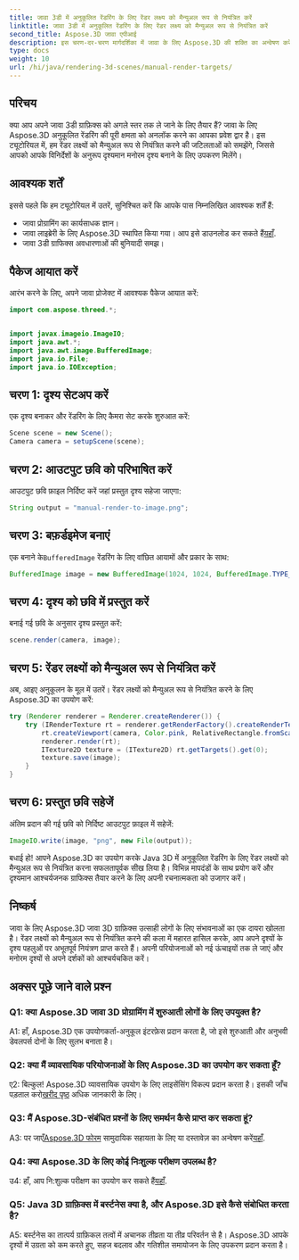```yaml
---
title: जावा 3डी में अनुकूलित रेंडरिंग के लिए रेंडर लक्ष्य को मैन्युअल रूप से नियंत्रित करें
linktitle: जावा 3डी में अनुकूलित रेंडरिंग के लिए रेंडर लक्ष्य को मैन्युअल रूप से नियंत्रित करें
second_title: Aspose.3D जावा एपीआई
description: इस चरण-दर-चरण मार्गदर्शिका में जावा के लिए Aspose.3D की शक्ति का अन्वेषण करें। आश्चर्यजनक अनुकूलित जावा 3डी ग्राफ़िक्स के लिए रेंडर लक्ष्यों को मैन्युअल रूप से नियंत्रित करें।
type: docs
weight: 10
url: /hi/java/rendering-3d-scenes/manual-render-targets/
---
```

## परिचय

क्या आप अपने जावा 3डी ग्राफ़िक्स को अगले स्तर तक ले जाने के लिए तैयार हैं? जावा के लिए Aspose.3D अनुकूलित रेंडरिंग की पूरी क्षमता को अनलॉक करने का आपका प्रवेश द्वार है। इस ट्यूटोरियल में, हम रेंडर लक्ष्यों को मैन्युअल रूप से नियंत्रित करने की जटिलताओं को समझेंगे, जिससे आपको आपके विनिर्देशों के अनुरूप दृश्यमान मनोरम दृश्य बनाने के लिए उपकरण मिलेंगे।

## आवश्यक शर्तें

इससे पहले कि हम ट्यूटोरियल में उतरें, सुनिश्चित करें कि आपके पास निम्नलिखित आवश्यक शर्तें हैं:

- जावा प्रोग्रामिंग का कार्यसाधक ज्ञान।
-  जावा लाइब्रेरी के लिए Aspose.3D स्थापित किया गया। आप इसे डाउनलोड कर सकते हैं[यहाँ](https://releases.aspose.com/3d/java/).
- जावा 3डी ग्राफिक्स अवधारणाओं की बुनियादी समझ।

## पैकेज आयात करें

आरंभ करने के लिए, अपने जावा प्रोजेक्ट में आवश्यक पैकेज आयात करें:

```java
import com.aspose.threed.*;


import javax.imageio.ImageIO;
import java.awt.*;
import java.awt.image.BufferedImage;
import java.io.File;
import java.io.IOException;
```

## चरण 1: दृश्य सेटअप करें

एक दृश्य बनाकर और रेंडरिंग के लिए कैमरा सेट करके शुरुआत करें:

```java
Scene scene = new Scene();
Camera camera = setupScene(scene);
```

## चरण 2: आउटपुट छवि को परिभाषित करें

आउटपुट छवि फ़ाइल निर्दिष्ट करें जहां प्रस्तुत दृश्य सहेजा जाएगा:

```java
String output = "manual-render-to-image.png";
```

## चरण 3: बफ़र्डइमेज बनाएं

 एक बनाने के`BufferedImage` रेंडरिंग के लिए वांछित आयामों और प्रकार के साथ:

```java
BufferedImage image = new BufferedImage(1024, 1024, BufferedImage.TYPE_3BYTE_BGR);
```

## चरण 4: दृश्य को छवि में प्रस्तुत करें

बनाई गई छवि के अनुसार दृश्य प्रस्तुत करें:

```java
scene.render(camera, image);
```

## चरण 5: रेंडर लक्ष्यों को मैन्युअल रूप से नियंत्रित करें

अब, आइए अनुकूलन के मूल में उतरें। रेंडर लक्ष्यों को मैन्युअल रूप से नियंत्रित करने के लिए Aspose.3D का उपयोग करें:

```java
try (Renderer renderer = Renderer.createRenderer()) {
    try (IRenderTexture rt = renderer.getRenderFactory().createRenderTexture(new RenderParameters(), 1, image.getWidth(), image.getHeight())) {
        rt.createViewport(camera, Color.pink, RelativeRectangle.fromScale(0, 0, 1, 1));
        renderer.render(rt);
        ITexture2D texture = (ITexture2D) rt.getTargets().get(0);
        texture.save(image);
    }
}
```

## चरण 6: प्रस्तुत छवि सहेजें

अंतिम प्रदान की गई छवि को निर्दिष्ट आउटपुट फ़ाइल में सहेजें:

```java
ImageIO.write(image, "png", new File(output));
```

बधाई हो! आपने Aspose.3D का उपयोग करके Java 3D में अनुकूलित रेंडरिंग के लिए रेंडर लक्ष्यों को मैन्युअल रूप से नियंत्रित करना सफलतापूर्वक सीख लिया है। विभिन्न मापदंडों के साथ प्रयोग करें और दृश्यमान आश्चर्यजनक ग्राफिक्स तैयार करने के लिए अपनी रचनात्मकता को उजागर करें।

## निष्कर्ष

जावा के लिए Aspose.3D जावा 3D ग्राफ़िक्स उत्साही लोगों के लिए संभावनाओं का एक दायरा खोलता है। रेंडर लक्ष्यों को मैन्युअल रूप से नियंत्रित करने की कला में महारत हासिल करके, आप अपने दृश्यों के दृश्य पहलुओं पर अभूतपूर्व नियंत्रण प्राप्त करते हैं। अपनी परियोजनाओं को नई ऊंचाइयों तक ले जाएं और मनोरम दृश्यों से अपने दर्शकों को आश्चर्यचकित करें।

## अक्सर पूछे जाने वाले प्रश्न

### Q1: क्या Aspose.3D जावा 3D प्रोग्रामिंग में शुरुआती लोगों के लिए उपयुक्त है?

A1: हाँ, Aspose.3D एक उपयोगकर्ता-अनुकूल इंटरफ़ेस प्रदान करता है, जो इसे शुरुआती और अनुभवी डेवलपर्स दोनों के लिए सुलभ बनाता है।

### Q2: क्या मैं व्यावसायिक परियोजनाओं के लिए Aspose.3D का उपयोग कर सकता हूँ?

 ए2: बिल्कुल! Aspose.3D व्यावसायिक उपयोग के लिए लाइसेंसिंग विकल्प प्रदान करता है। इसकी जाँच पड़ताल करो[खरीद पृष्ठ](https://purchase.aspose.com/buy) अधिक जानकारी के लिए।

### Q3: मैं Aspose.3D-संबंधित प्रश्नों के लिए समर्थन कैसे प्राप्त कर सकता हूं?

 A3: पर जाएँ[Aspose.3D फोरम](https://forum.aspose.com/c/3d/18) सामुदायिक सहायता के लिए या दस्तावेज़ का अन्वेषण करें[यहाँ](https://reference.aspose.com/3d/java/).

### Q4: क्या Aspose.3D के लिए कोई निःशुल्क परीक्षण उपलब्ध है?

 उ4: हाँ, आप नि:शुल्क परीक्षण का उपयोग कर सकते हैं[यहाँ](https://releases.aspose.com/).

### Q5: Java 3D ग्राफ़िक्स में बर्स्टनेस क्या है, और Aspose.3D इसे कैसे संबोधित करता है?

A5: बर्स्टनेस का तात्पर्य ग्राफ़िकल तत्वों में अचानक तीव्रता या तीव्र परिवर्तन से है। Aspose.3D आपके दृश्यों में उग्रता को कम करते हुए, सहज बदलाव और गतिशील समायोजन के लिए उपकरण प्रदान करता है।
